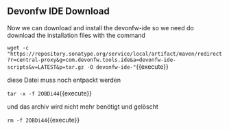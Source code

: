 ## Devonfw IDE Download
Now we can download and install the devonfw-ide 
so we need do download the installation files with the command

`wget -c "https://repository.sonatype.org/service/local/artifact/maven/redirect?r=central-proxy&g=com.devonfw.tools.ide&a=devonfw-ide-scripts&v=LATEST&p=tar.gz -O devonfw-ide-"`{{execute}}

diese Datei muss noch entpackt werden 

`tar -x -f 2OBDi44`{{execute}}

und das archiv wird nicht mehr benötigt und gelöscht

`rm -f 2OBDi44`{{execute}}

